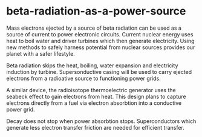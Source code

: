 # beta-radiation-as-a-power-source
Mass electrons ejected by a source of beta radiation can be used as a source of current to power electronic circuits.
Current nuclear energy uses heat to boil water and driver turbines which then generate electricity. Using new methods to safely harness potential from nuclear sources provides our planet with a safer lifestyle.

Beta radiation skips the heat, boiling, water expansion and electricity induction by turbine. Supersonductive casing will be used to carry ejected electrons from a radioative source to functioning power grids.

A similar device, the radioisotope thermoelectric generator uses the seabeck effect to gain electrons from heat. This design plans to capture electrons directly from a fuel via electron absorbtion into a conductive power grid.


Decay does not stop when power absorbtion stops.
Superconductors which generate less electron transfer friction are needed for efficient transfer.

